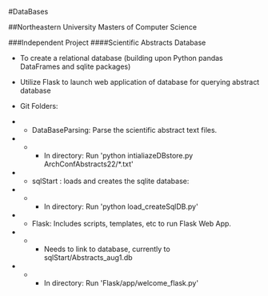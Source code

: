 #DataBases


##Northeastern University Masters of Computer Science


###Independent Project
####Scientific Abstracts Database


- To create a relational database (building upon Python pandas DataFrames and sqlite packages)
- Utilize Flask to launch web application of database for querying abstract database

- Git Folders:
- - DataBaseParsing: Parse the scientific abstract text files.  
- - - In directory: Run 'python intialiazeDBstore.py ArchConfAbstracts22/*.txt'

- - sqlStart : loads and creates the sqlite database:
- - - In directory: Run 'python load_createSqlDB.py' 

- - Flask: Includes scripts, templates, etc to run Flask Web App.
- - - Needs to link to database, currently to sqlStart/Abstracts_aug1.db
- - - In directory: Run 'Flask/app/welcome_flask.py'

